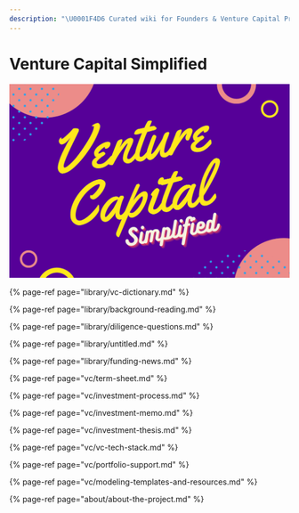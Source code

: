 ```yaml
---
description: "\U0001F4D6 Curated wiki for Founders & Venture Capital Professionals"
---
```


# Venture Capital Simplified

![](.gitbook/assets/screenshot-2021-05-28-at-4.48.28-pm.png)

{% page-ref page="library/vc-dictionary.md" %}

{% page-ref page="library/background-reading.md" %}

{% page-ref page="library/diligence-questions.md" %}

{% page-ref page="library/untitled.md" %}

{% page-ref page="library/funding-news.md" %}

{% page-ref page="vc/term-sheet.md" %}

{% page-ref page="vc/investment-process.md" %}

{% page-ref page="vc/investment-memo.md" %}

{% page-ref page="vc/investment-thesis.md" %}

{% page-ref page="vc/vc-tech-stack.md" %}

{% page-ref page="vc/portfolio-support.md" %}

{% page-ref page="vc/modeling-templates-and-resources.md" %}

{% page-ref page="about/about-the-project.md" %}



